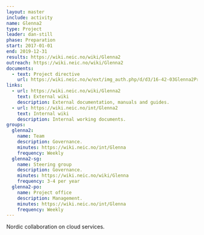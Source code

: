 ```yaml
---
layout: master
include: activity
name: Glenna2
type: Project
leader: dan-still
phase: Preparation
start: 2017-01-01
end: 2019-12-31
results: https://wiki.neic.no/wiki/Glenna2
outreach: https://wiki.neic.no/wiki/Glenna2
documents:
  - text: Project directive
    url: https://wiki.neic.no/w/ext/img_auth.php/d/d3/16-42-03Glenna2ProjectDirective.pdf
links:
  - url: https://wiki.neic.no/wiki/Glenna2
    text: External wiki
    description: External documentation, manuals and guides.
  - url: https://wiki.neic.no/int/Glenna2
    text: Internal wiki
    description: Internal working documents.
groups:
  glenna2:
    name: Team
    description: Governance.
    minutes: https://wiki.neic.no/int/Glenna
    frequency: Weekly
  glenna2-sg:
    name: Steering group
    description: Governance.
    minutes: https://wiki.neic.no/wiki/Glenna
    frequency: 3-4 per year
  glenna2-po:
    name: Project office
    description: Management.
    minutes: https://wiki.neic.no/int/Glenna
    frequency: Weekly
---
```

Nordic collaboration on cloud services.
